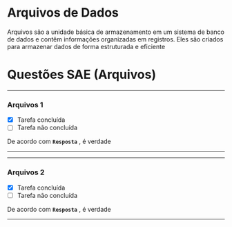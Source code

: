 # Arquivos de Dados

Arquivos são a unidade básica de armazenamento em um sistema de banco de dados e contêm informações organizadas em registros. Eles são criados para armazenar dados de forma estruturada e eficiente

# Questões SAE (Arquivos)

---
### Arquivos 1

- [x] Tarefa concluída
- [ ] Tarefa não concluída

De acordo com **```Resposta```**  , é verdade

---

---
### Arquivos 2

- [x] Tarefa concluída
- [ ] Tarefa não concluída

De acordo com **```Resposta```**  , é verdade

---
